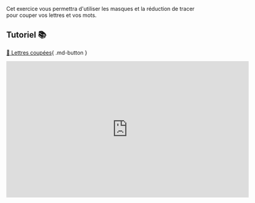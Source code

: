 Cet exercice vous permettra d'utiliser les masques et la réduction de tracer pour couper vos lettres et vos mots.    

       

## Tutoriel 📚
[📁 Lettres coupées](https://cmontmorency365.sharepoint.com/:v:/s/TIM-582214-Animation2d77/EUf8F70seTlIu5NWaX5y1r8BDtCJHkPJ9VYngWDINhO-fw?e=mdKI0g){ .md-button }          

<iframe src="https://cmontmorency365.sharepoint.com/sites/TIM-582214-Animation2d77/_layouts/15/embed.aspx?UniqueId=bd17fc47-792c-4839-bb93-56697e72d6bf&embed=%7B%22ust%22%3Atrue%2C%22hv%22%3A%22CopyEmbedCode%22%7D&referrer=StreamWebApp&referrerScenario=EmbedDialog.Create" width="640" height="360" frameborder="0" scrolling="no" allowfullscreen title="lettres_coupees.mp4"></iframe>
